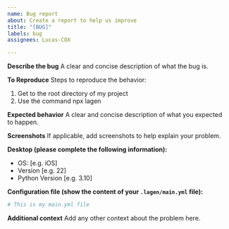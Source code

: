 ```yaml
---
name: Bug report
about: Create a report to help us improve
title: "[BUG]"
labels: bug
assignees: Lucas-COX

---
```


**Describe the bug**
A clear and concise description of what the bug is.

**To Reproduce**
Steps to reproduce the behavior:
1. Get to the root directory of my project
2. Use the command npx lagen

**Expected behavior**
A clear and concise description of what you expected to happen.

**Screenshots**
If applicable, add screenshots to help explain your problem.

**Desktop (please complete the following information):**
 - OS: [e.g. iOS]
 - Version [e.g. 22]
 - Python Version [e.g. 3.10]

**Configuration file (show the content of your `.lagen/main.yml` file):**
```yml
# This is my main.yml file
```

**Additional context**
Add any other context about the problem here.
